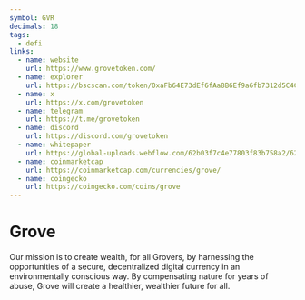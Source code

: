 ```yaml
---
symbol: GVR
decimals: 18
tags:
  - defi
links:
  - name: website
    url: https://www.grovetoken.com/
  - name: explorer
    url: https://bscscan.com/token/0xaFb64E73dEf6fAa8B6Ef9a6fb7312d5C4C15ebDB
  - name: x
    url: https://x.com/grovetoken
  - name: telegram
    url: https://t.me/grovetoken
  - name: discord
    url: https://discord.com/grovetoken
  - name: whitepaper
    url: https://global-uploads.webflow.com/62b03f7c4e77803f83b758a2/62b97125c0b635fb993e4ac9_(ENGLISH)%20GroveToken-Whitepaper-v.1.4.pdf
  - name: coinmarketcap
    url: https://coinmarketcap.com/currencies/grove/
  - name: coingecko
    url: https://coingecko.com/coins/grove
---
```


# Grove

Our mission is to create wealth, for all Grovers, by harnessing the opportunities of a secure, decentralized digital currency in an environmentally conscious way. By compensating nature for years of abuse, Grove will create a healthier, wealthier future for all.
